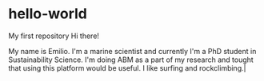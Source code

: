 # hello-world
My first repository
Hi there!

My name is Emilio. I'm a marine scientist and currently I'm a PhD student in Sustainability Science. I'm doing ABM as a part of my research and tought that using this platform would be useful.
I like surfing and rockclimbing.|
